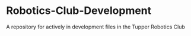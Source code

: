 # Robotics-Club-Development
A repository for actively in development files in the Tupper Robotics Club
